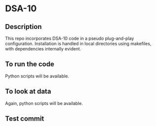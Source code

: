 # DSA-10

## Description
This repo incorporates DSA-10 code in a pseudo plug-and-play configuration. Installation is handled in local directories using makefiles, with dependencies internally evident.

## To run the code
Python scripts will be available.

## To look at data
Again, python scripts will be available.

## Test commit
